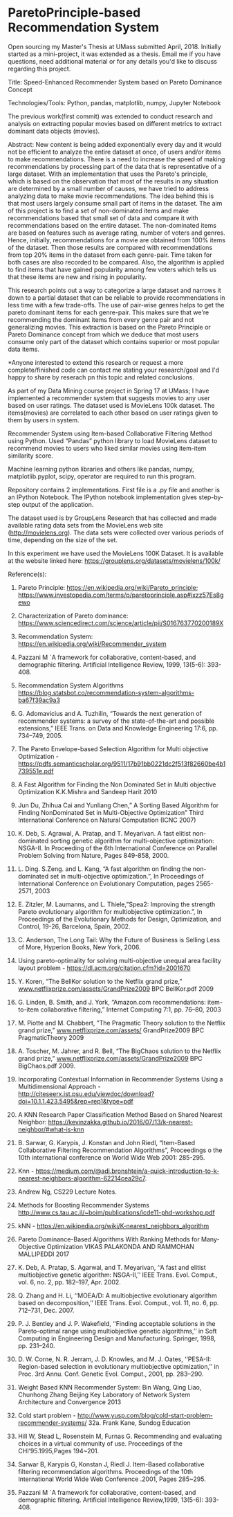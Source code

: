 # ParetoPrinciple-based Recommendation System
Open sourcing my Master's Thesis at UMass submitted April, 2018. Initially started as a mini-project, it was extended as a thesis. Email me if you have questions, need additional material or for any details you'd like to discuss regarding this project.


Title: 
Speed-Enhanced Recommender System based on Pareto Dominance Concept  

Technologies/Tools:
Python, pandas, matplotlib, numpy, Jupyter Notebook

The previous work(first commit) was extended to conduct research and analysis on extracting popular movies based on different metrics to extract dominant data objects (movies).

Abstract:
New content is being added exponentially every day and it would not be efficient to analyze the entire dataset at once, of users and/or items to make recommendations. There is a need to increase the speed of making recommendations by processing part of the data that is representative of a large dataset. With an implementation that uses the Pareto's principle, which is based on the observation that most of the results in any situation are determined by a small number of causes, we have tried to address analyzing data to make movie recommendations. The idea behind this is that most users largely consume small part of items in the dataset. The aim of this project is to find a set of non-dominated items and make recommendations based that small set of data and compare it with recommendations based on the entire dataset. The non-dominated items are based on features such as average rating, number of voters and genres.  Hence, initially, recommendations for a movie are obtained from 100% items of the dataset. Then those results are compared with recommendations from top 20% items in the dataset from each genre-pair. Time taken for both cases are also recorded to be compared. Also, the algorithm is applied to find items that have gained popularity among few voters which tells us that these items are new and rising in popularity.


This research points out a way to categorize a large dataset and narrows it down to a partial dataset that can be reliable to provide recommendations in less time with a few trade-offs. The use of pair-wise genres helps to get the pareto dominant items for each genre-pair. This makes sure that we're recommending the dominant items from every genre pair and not generalizing movies. This extraction is based on the Pareto Principle or Pareto Dominance concept from which we deduce that most users consume only part of the dataset which contains superior or most popular data items.

*Anyone interested to extend this research or request a more complete/finished code can contact me stating your research/goal and I'd happy to share by reserach pn this topic and related conclusions.

As part of my Data Mining course project in Spring 17 at UMass; I have implemented a recommender system that suggests movies to any user based on user ratings. The dataset used is MovieLens 100k dataset. The items(movies) are correlated to each other based on user ratings given to them by users in system.

Recommender System using Item-based Collaborative Filtering Method using Python. Used “Pandas” python library to load MovieLens dataset to recommend movies to users who liked similar movies using item-item similarity score.

Machine learning python libraries and others like pandas, numpy, matplotlib.pyplot, scipy, operator are required to run this program.

Repository contains 2 implementations. First file is a .py file and another is an IPython Notebook. The IPython notebook implementation gives step-by-step output of the application.

The dataset used is by GroupLens Research that has collected and made available rating data sets from
the MovieLens web site (http://movielens.org). The data sets were collected over various periods of time,
depending on the size of the set.

In this experiment we have used the MovieLens 100K Dataset. It is available at the website linked here:
https://grouplens.org/datasets/movielens/100k/

Reference(s):
1.	Pareto Principle: https://en.wikipedia.org/wiki/Pareto_principle; https://www.investopedia.com/terms/p/paretoprinciple.asp#ixzz57Es8gewo
2.	Characterization of Pareto dominance: https://www.sciencedirect.com/science/article/pii/S016763770200189X
3.	Recommendation System: https://en.wikipedia.org/wiki/Recommender_system
4.	Pazzani M ˊA framework for collaborative, content-based, and demographic filtering. Artificial Intelligence Review, 1999, 13(5-6): 393-408.
5.	Recommendation System Algorithms
https://blog.statsbot.co/recommendation-system-algorithms-ba67f39ac9a3
6.	G. Adomavicius and A. Tuzhilin, “Towards the next generation of recommender systems: a survey of the state-of-the-art and possible extensions,” IEEE Trans. on Data and Knowledge Engineering 17:6, pp. 734–749, 2005.
7.	The Pareto Envelope-based Selection Algorithm for Multi objective Optimization - https://pdfs.semanticscholar.org/9511/17b91bb0221dc2f513f82660be4b1739551e.pdf
8.	 A Fast Algorithm for Finding the Non Dominated Set in Multi objective Optimization K.K.Mishra and Sandeep Harit 2010 
9.	Jun Du, Zhihua Cai and Yunliang Chen,” A Sorting Based Algorithm for Finding NonDominated Set in Multi-Objective Optimization” Third International Conference on Natural Computation (ICNC 2007)
10.	K. Deb, S. Agrawal, A. Pratap, and T. Meyarivan. A fast elitist non-dominated sorting genetic algorithm for multi-objective optimization: NSGA-II. In Proceeding of the 6th International Conference on Parallel Problem Solving from Nature, Pages 849-858, 2000.  
11.	L. Ding. S.Zeng. and L. Kang, “A fast algorithm on finding the non-dominated set in multi-objective optimization.”, In Proceedings of International Conference on Evolutionary Computation, pages 2565-2571, 2003
12.	E. Zitzler, M. Laumanns, and L. Thiele,”Spea2: Improving the strength Pareto evolutionary algorithm for multiobjective optimization.”, In Proceedings of the Evolutionary Methods for Design, Optimization, and Control, 19-26, Barcelona, Spain, 2002. 
13.	 C. Anderson, The Long Tail: Why the Future of Business is Selling Less of More, Hyperion Books, New York, 2006.
14.	 Using pareto-optimality for solving multi-objective unequal area facility layout problem - https://dl.acm.org/citation.cfm?id=2001670
15.	Y. Koren, “The BellKor solution to the Netflix grand prize,” www.netflixprize.com/assets/GrandPrize2009 BPC BellKor.pdf 2009
16.	G. Linden, B. Smith, and J. York, “Amazon.com recommendations: item-to-item collaborative filtering,” Internet Computing 7:1, pp. 76–80, 2003
17.	M. Piotte and M. Chabbert, ”The Pragmatic Theory solution to the Netflix grand prize,” www.netflixprize.com/assets/ GrandPrize2009 BPC PragmaticTheory 2009
18.	A. Toscher, M. Jahrer, and R. Bell, “The BigChaos solution to the Netflix grand prize,” www.netflixprize.com/assets/GrandPrize2009 BPC BigChaos.pdf 2009. 
19.	Incorporating Contextual Information in Recommender Systems Using a Multidimensional Approach - http://citeseerx.ist.psu.edu/viewdoc/download?doi=10.1.1.423.5495&rep=rep1&type=pdf
20.	A KNN Research Paper Classification Method Based on Shared Nearest Neighbor: https://kevinzakka.github.io/2016/07/13/k-nearest-neighbor/#what-is-knn

21.	B. Sarwar, G. Karypis, J. Konstan and John Riedl, “Item-Based Collaborative Filtering Recommendation Algorithms”, Proceedings o the 10th international conference on World Wide Web 2001: 285-295.
22.	Knn - https://medium.com/@adi.bronshtein/a-quick-introduction-to-k-nearest-neighbors-algorithm-62214cea29c7.
23.	 Andrew Ng, CS229 Lecture Notes.
24.	Methods for Boosting Recommender Systems http://www.cs.tau.ac.il/~boim/publications/icde11-phd-workshop.pdf
25.	kNN - https://en.wikipedia.org/wiki/K-nearest_neighbors_algorithm
26.	Pareto Dominance-Based Algorithms With Ranking Methods for Many-Objective Optimization VIKAS PALAKONDA AND RAMMOHAN MALLIPEDDI 2017
27.	 K. Deb, A. Pratap, S. Agarwal, and T. Meyarivan, ‘‘A fast and elitist multiobjective genetic algorithm: NSGA-II,’’ IEEE Trans. Evol. Comput., vol. 6, no. 2, pp. 182–197, Apr. 2002.
28.	Q. Zhang and H. Li, ‘‘MOEA/D: A multiobjective evolutionary algorithm based on decomposition,’’ IEEE Trans. Evol. Comput., vol. 11, no. 6, pp. 712–731, Dec. 2007.
29.	P. J. Bentley and J. P. Wakefield, ‘‘Finding acceptable solutions in the Pareto-optimal range using multiobjective genetic algorithms,’’ in Soft Computing in Engineering Design and Manufacturing. Springer, 1998, pp. 231–240. 
30.	 D. W. Corne, N. R. Jerram, J. D. Knowles, and M. J. Oates, ‘‘PESA-II: Region-based selection in evolutionary multiobjective optimization,’’ in Proc. 3rd Annu. Conf. Genetic Evol. Comput., 2001, pp. 283–290.
31.	Weight Based KNN Recommender System: Bin Wang, Qing Liao, Chunhong Zhang Beijing Key Laboratory of Network System Architecture and Convergence 2013
32.	Cold start problem - http://www.yusp.com/blog/cold-start-problem-recommender-systems/
32a. Frank Kane, Sundog Education
33.	Hill W, Stead L, Rosenstein M, Furnas G. Recommending and evaluating choices in a virtual community of use. Proceedings of the CHI’95.1995,Pages 194~201.
34.	Sarwar B, Karypis G, Konstan J, Riedl J. Item-Based collaborative filtering recommendation algorithms. Proceedings of the 10th International World Wide Web Conference .2001, Pages 285~295.
35.	 Pazzani M ˊA framework for collaborative, content-based, and demographic filtering. Artificial Intelligence Review,1999, 13(5-6): 393-408.

